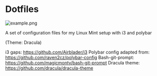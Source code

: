 # Dotfiles
![example.png](https://github.com/anishredz25/dotfiles/blob/main/screenshots/example.png)

A set of configuration files for my Linux Mint setup with i3 and polybar

(Theme: Dracula)

i3 gaps: https://github.com/Airblader/i3
Polybar config adapted from: https://github.com/raven2cz/polybar-config
Bash-git-prompt: https://github.com/magicmonty/bash-git-prompt
Dracula theme: https://github.com/dracula/dracula-theme
